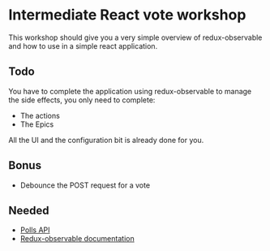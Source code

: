 # Intermediate React vote workshop
This workshop should give you a very simple overview of redux-observable and how to use in a simple react application.

## Todo
You have to complete the application using redux-observable to manage the side effects, you only need to complete:
- The actions
- The Epics

All the UI and the configuration bit is already done for you.

## Bonus
- Debounce the POST request for a vote

## Needed
- [Polls API](http://api.alexrieux.fr/)
- [Redux-observable documentation](https://redux-observable.js.org/docs/basics/Epics.html)
